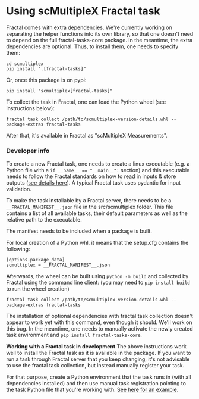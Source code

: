 # Using scMultipleX Fractal task

Fractal comes with extra dependencies. We're currently working on separating the helper functions into its own library, so that one doesn't need to depend on the full fractal-tasks-core package. In the meantime, the extra dependencies are optional. Thus, to install them, one needs to specify them:
```
cd scmultiplex
pip install ".[fractal-tasks]"
```

Or, once this package is on pypi:
```
pip install "scmultiplex[fractal-tasks]"
```

To collect the task in Fractal, one can load the Python wheel (see instructions below):
```
fractal task collect /path/to/scmultiplex-version-details.whl --package-extras fractal-tasks
```

After that, it's available in Fractal as "scMultipleX Measurements".

### Developer info
To create a new Fractal task, one needs to create a linux executable (e.g. a Python file with a `if __name__ == "__main__":` section) and this executable needs to follow the Fractal standards on how to read in inputs & store outputs ([see details here](https://fractal-analytics-platform.github.io/fractal-tasks-core/task_howto.html)). A typical Fractal task uses pydantic for input validation.

To make the task installable by a Fractal server, there needs to be a `__FRACTAL_MANIFEST__.json` file in the src/scmultiplex folder. This file contains a list of all available tasks, their default parameters as well as the relative path to the executable.

The manifest needs to be included when a package is built. 

For local creation of a Python whl, it means that the setup.cfg contains the following:
```
[options.package_data]
scmultiplex = __FRACTAL_MANIFEST__.json
```
Afterwards, the wheel can be built using `python -m build` and collected by Fractal using the command line client:
(you may need to `pip install build` to run the wheel creation)

```
fractal task collect /path/to/scmultiplex-version-details.whl --package-extras fractal-tasks
```

The installation of optional dependencies with fractal task collection doesn't appear to work yet with this command, even though it should. We'll work on this bug. In the meantime, one needs to manually activate the newly created task environment and `pip install fractal-tasks-core`.


**Working with a Fractal task in development**
The above instructions work well to install the Fractal task as it is available in the package. If you want to run a task through Fractal server that you keep changing, it's not advisable to use the fractal task collection, but instead manually register your task.

For that purpose, create a Python environment that the task runs in (with all dependencies installed) and then use manual task registration pointing to the task Python file that you're working with. [See here for an example](https://github.com/fractal-analytics-platform/fractal-demos/tree/d241c7e29e5016bca6e0fd7647f44947e1501509/examples/08_scMultipleX_task).
